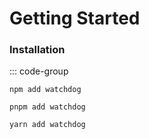 # Getting Started


### Installation

::: code-group

``` sh[npm]
npm add watchdog
```

``` sh[pnpm]
pnpm add watchdog
```

``` sh[yarn]
yarn add watchdog
```
